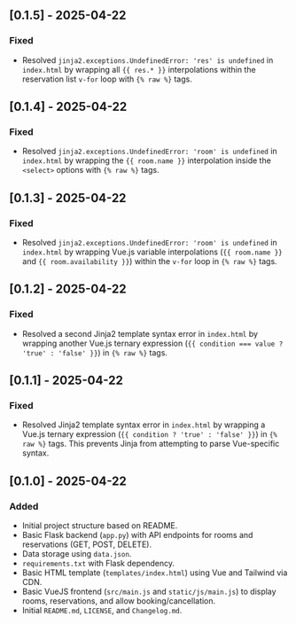 ## [0.1.5] - 2025-04-22

### Fixed
- Resolved `jinja2.exceptions.UndefinedError: 'res' is undefined` in `index.html` by wrapping all `{{ res.* }}` interpolations within the reservation list `v-for` loop with `{% raw %}` tags.

## [0.1.4] - 2025-04-22

### Fixed
- Resolved `jinja2.exceptions.UndefinedError: 'room' is undefined` in `index.html` by wrapping the `{{ room.name }}` interpolation inside the `<select>` options with `{% raw %}` tags.

## [0.1.3] - 2025-04-22

### Fixed
- Resolved `jinja2.exceptions.UndefinedError: 'room' is undefined` in `index.html` by wrapping Vue.js variable interpolations (`{{ room.name }}` and `{{ room.availability }}`) within the `v-for` loop in `{% raw %}` tags.

## [0.1.2] - 2025-04-22

### Fixed
- Resolved a second Jinja2 template syntax error in `index.html` by wrapping another Vue.js ternary expression (`{{ condition === value ? 'true' : 'false' }}`) in `{% raw %}` tags.

## [0.1.1] - 2025-04-22

### Fixed
- Resolved Jinja2 template syntax error in `index.html` by wrapping a Vue.js ternary expression (`{{ condition ? 'true' : 'false' }}`) in `{% raw %}` tags. This prevents Jinja from attempting to parse Vue-specific syntax.

## [0.1.0] - 2025-04-22

### Added
- Initial project structure based on README.
- Basic Flask backend (`app.py`) with API endpoints for rooms and reservations (GET, POST, DELETE).
- Data storage using `data.json`.
- `requirements.txt` with Flask dependency.
- Basic HTML template (`templates/index.html`) using Vue and Tailwind via CDN.
- Basic VueJS frontend (`src/main.js` and `static/js/main.js`) to display rooms, reservations, and allow booking/cancellation.
- Initial `README.md`, `LICENSE`, and `Changelog.md`.